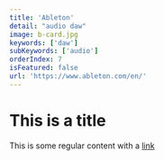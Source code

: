 ```yaml
---
title: 'Ableton'
detail: "audio daw"
image: b-card.jpg
keywords: ['daw']
subKeywords: ['audio']
orderIndex: 7
isFeatured: false
url: 'https://www.ableton.com/en/'
---
```


# This is a title

This is some regular content with a [link](https://google.com)